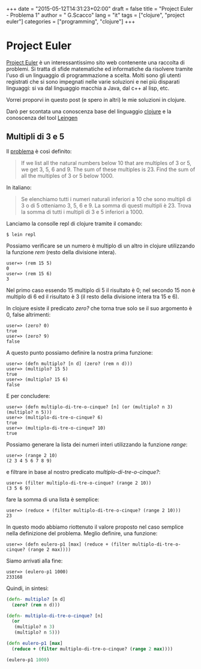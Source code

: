 +++
date = "2015-05-12T14:31:23+02:00"
draft = false
title = "Project Euler - Problema 1"
author = " G.Scacco"
lang = "it"
tags = ["clojure", "project euler"]
categories = ["programming", "clojure"]
+++

# Project Euler

[Project Euler](https://projecteuler.net/) è un interessantissimo sito web contenente una raccolta di problemi. Si tratta di sfide matematiche ed informatiche da risolvere tramite l'uso di un linguaggio di programmazione a scelta. Molti sono gli utenti registrati che si sono impegnati nelle varie soluzioni e nei più disparati linguaggi: si va dal linguaggio macchia a Java, dal c++ al lisp, etc.

Vorrei proporvi in questo post (e spero in altri) le mie soluzioni in clojure.


Darò per scontata una conoscenza base del linguaggio [clojure](http://clojure.org/) e la conoscenza del tool [Leingen](http://leiningen.org/)

## Multipli di 3 e 5

Il [problema](https://projecteuler.net/problem=1) è così definito:

> If we list all the natural numbers below 10 that are multiples of 3 or 5, we get 3, 5, 6 and 9. The sum of these multiples is 23.
> Find the sum of all the multiples of 3 or 5 below 1000.

In italiano:

> Se elenchiamo tutti i numeri naturali inferiori a 10 che sono multipli di 3 o di 5 otteniamo 3, 5, 6 e 9. La somma di questi multipli è 23.
> Trova la somma di tutti i multipli di 3 e 5 inferiori a 1000.

Lanciamo la consolle repl di clojure tramite il comando:

    $ lein repl

Possiamo verificare se un numero è multiplo di un altro in clojure utilizzando la funzione *rem* (resto della divisione intera).

    user=> (rem 15 5)
    0
    user=> (rem 15 6)
    3

Nel primo caso essendo 15 multiplo di 5 il risultato è 0; nel secondo 15 non è multiplo di 6 ed il risultato è 3 (il resto della divisione intera tra 15 e 6).

In clojure esiste il predicato *zero?* che torna true solo se il suo argomento è 0, false altrimenti:

    user=> (zero? 0)
    true
    user=> (zero? 9)
    false

A questo punto possiamo definire la nostra prima funzione:

    user=> (defn multiplo? [n d] (zero? (rem n d)))
    user=> (multiplo? 15 5)
    true
    user=> (multiplo? 15 6)
    false

E per concludere:

    user=> (defn multiplo-di-tre-o-cinque? [n] (or (multiplo? n 3) (multiplo? n 5)))
    user=> (multiplo-di-tre-o-cinque? 6)
    true
    user=> (multiplo-di-tre-o-cinque? 10)
    true
Possiamo generare la lista dei numeri interi utilizzando la funzione *range*:

    user=> (range 2 10)
    (2 3 4 5 6 7 8 9)

e filtrare in base al nostro predicato *multiplo-di-tre-o-cinque?*:

    user=> (filter multiplo-di-tre-o-cinque? (range 2 10))
    (3 5 6 9)

fare la somma di una lista è semplice:

    user=> (reduce + (filter multiplo-di-tre-o-cinque? (range 2 10)))
    23

In questo modo abbiamo riottenuto il valore proposto nel caso semplice nella definizione del problema. Meglio definire, una funzione:

    user=> (defn eulero-p1 [max] (reduce + (filter multiplo-di-tre-o-cinque? (range 2 max))))

Siamo arrivati alla fine:

    user=> (eulero-p1 1000)
    233168

Quindi, in sintesi:

``` clojure
(defn- multiplo? [n d]
  (zero? (rem n d)))

(defn- multiplo-di-tre-o-cinque? [n]
  (or
   (multiplo? n 3)
   (multiplo? n 5)))

(defn eulero-p1 [max]
  (reduce + (filter multiplo-di-tre-o-cinque? (range 2 max))))

(eulero-p1 1000)
```
